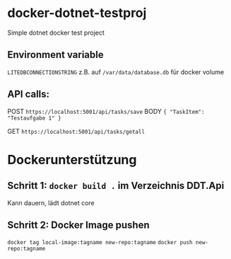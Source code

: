 # docker-dotnet-testproj
Simple dotnet docker test project

## Environment variable
`LITEDBCONNECTIONSTRING` z.B. auf `/var/data/database.db` für docker volume

## API calls:
POST `https://localhost:5001/api/tasks/save`
BODY `{ "TaskItem": "Testaufgabe 1" }`

GET `https://localhost:5001/api/tasks/getall`

# Dockerunterstützung
## Schritt 1: `docker build .` im Verzeichnis DDT.Api
Kann dauern, lädt dotnet core

## Schritt 2: Docker Image pushen
`docker tag local-image:tagname new-repo:tagname`
`docker push new-repo:tagname`
